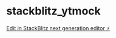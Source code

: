 # stackblitz_ytmock

[Edit in StackBlitz next generation editor ⚡️](https://stackblitz.com/~/github.com/simongitty/stackblitz_ytmock)